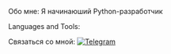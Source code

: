 Обо мне: Я начинаюший Python-разработчик

Languages and Tools:

Связаться со мной: [![Telegram](https://img.shields.io/badge/-Telegram-090909?style=for-the-badge&logo=telegram&logoColor=27A0D9)](https://t.me/Ksenia_An_mova)